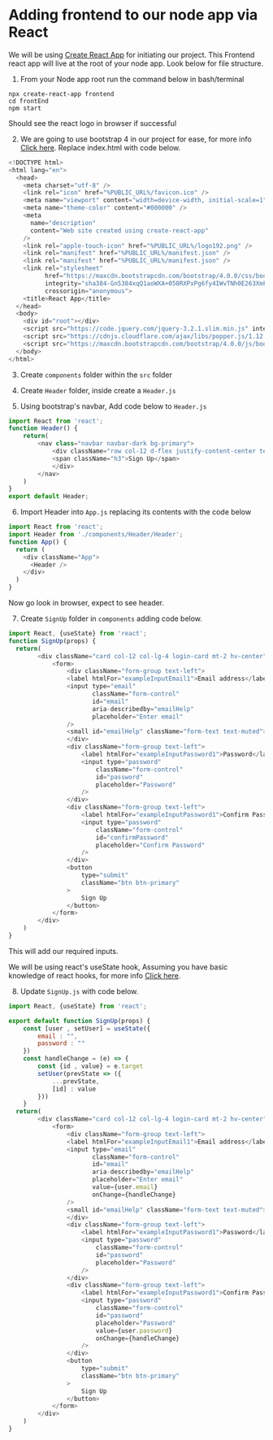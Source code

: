 <!-- # Node_MVP :smiley:
Guide for making authentication API utilizing json web tokens

# What is JWT and why is it useful?

JWT is useful for Authorization and Information exchange. Can be sent via URL/ Post request/HTTP Header which makes it fast for transmission and usable. It contains the details of user (not session id in cookies like traditional request) so , :drum: :drum: :drum: , NO need to query database to get user details.


# What to Know?
You should know the basics of javascript and node, so this guide assumes both.

We will be using MongoDB Atlas Cloud Database to store our users. [For more info...](https://docs.atlas.mongodb.com/)

<details>
<summary>Instructions for MongoDB Atlas </summary>

1. Visit [Official Docs](https://docs.atlas.mongodb.com/) , After signing up, click on `+ New Project`
2. Name your project
3. Click `Create Project`
4. Click `Build a Database`
5. Select FREE tier and click `Create`
6. Choose a cloud provider, I chose AWS, but any will do
7. Choose a region, any
8. Scroll to the bottom and click `Create Cluster` (could take several minutes)
9. Create a User, entering in a username and password and then clicking `Create User`
10. Select where you would like to connect from, select local, and then click `Add My Current Ip Address`
11. Click `Finish and Close` at the bottom of page
12. In Database Deployments Click the `Connect` button next to your cluster name
13. Click `Connect your application`, here is where you can get your connection string. :smile: 


</details>

---

<details>
<summary>What NPM packages will we be using?</summary>

> [express](http://expressjs.com/)

Express is a minimal and flexible Node.js web application framework that provides a robust set of features for web and mobile applications

> [express-validator](https://express-validator.github.io/docs/)

To Validate the body data on the server in the express framework, we will be using this library. It's a server-side data validation library. So, even if a malicious user bypasses the client-side verification, the server-side data validation will catch it and throw an error.

> [bcryptjs](https://www.npmjs.com/package/bcrypt)

This library will be used to hash the password and then store it to database.This way even app administrators can't access the account of a user.

> [JWT](https://jwt.io/)

JSON Web Token (JWT) is an open standard (RFC 7519) that defines a compact and self-contained way for securely transmitting information between parties as a JSON object. This information can be verified and trusted because it is digitally signed. JWTs can be signed using a secret (with the HMAC algorithm) or a public/private key pair using RSA or ECDSA. You can specify how much time that token will last as well.

> [mongoose](https://mongoosejs.com/docs/)

Mongoose is an Object Data Modeling (ODM) library for MongoDB and Node.js. It manages relationships between data, provides schema validation, and is used to translate between objects in code and the representation of those objects in MongoDB.

> [body-parser](https://www.npmjs.com/package/body-parser)

A Node middleware for parsing request.body data (JSON).

> [dotenv](https://www.npmjs.com/package/dotenv)

Dotenv is a zero-dependency module that loads environment variables from a .env file into process.env. Storing configuration in the environment separate from code is based on The Twelve-Factor App methodology.

</details> -->

# Adding frontend to our node app via React 
We will be using [Create React App](https://github.com/facebook/create-react-app) for initiating our project. This Frontend react app will live at the root of your node app. Look below for file structure.

1. From your Node app root run the command below in bash/terminal
```
npx create-react-app frontend
cd frontEnd
npm start
```
Should see the react logo in browser if successful

2. We are going to use bootstrap 4 in our project for ease, for more info [Click here](https://getbootstrap.com/docs/4.0/getting-started/introduction/). Replace index.html with code below.
```js
<!DOCTYPE html>
<html lang="en">
  <head>
    <meta charset="utf-8" />
    <link rel="icon" href="%PUBLIC_URL%/favicon.ico" />
    <meta name="viewport" content="width=device-width, initial-scale=1" />
    <meta name="theme-color" content="#000000" />
    <meta
      name="description"
      content="Web site created using create-react-app"
    />
    <link rel="apple-touch-icon" href="%PUBLIC_URL%/logo192.png" />
    <link rel="manifest" href="%PUBLIC_URL%/manifest.json" />
    <link rel="manifest" href="%PUBLIC_URL%/manifest.json" />
    <link rel="stylesheet" 
          href="https://maxcdn.bootstrapcdn.com/bootstrap/4.0.0/css/bootstrap.min.css" 
          integrity="sha384-Gn5384xqQ1aoWXA+058RXPxPg6fy4IWvTNh0E263XmFcJlSAwiGgFAW/dAiS6JXm" 
          crossorigin="anonymous">
    <title>React App</title>
  </head>
  <body>
    <div id="root"></div>
    <script src="https://code.jquery.com/jquery-3.2.1.slim.min.js" integrity="sha384-KJ3o2DKtIkvYIK3UENzmM7KCkRr/rE9/Qpg6aAZGJwFDMVNA/GpGFF93hXpG5KkN" crossorigin="anonymous"></script>
    <script src="https://cdnjs.cloudflare.com/ajax/libs/popper.js/1.12.9/umd/popper.min.js" integrity="sha384-ApNbgh9B+Y1QKtv3Rn7W3mgPxhU9K/ScQsAP7hUibX39j7fakFPskvXusvfa0b4Q" crossorigin="anonymous"></script>
    <script src="https://maxcdn.bootstrapcdn.com/bootstrap/4.0.0/js/bootstrap.min.js" integrity="sha384-JZR6Spejh4U02d8jOt6vLEHfe/JQGiRRSQQxSfFWpi1MquVdAyjUar5+76PVCmYl" crossorigin="anonymous"></script>
  </body>
</html>
```

3. Create `components` folder within the `src` folder

4. Create `Header` folder, inside create a `Header.js`

5. Using bootstrap's navbar, Add code below to `Header.js`
```js
import React from 'react';
function Header() {
    return(
        <nav class="navbar navbar-dark bg-primary">
            <div className="row col-12 d-flex justify-content-center text-white">
            <span className="h3">Sign Up</span>
            </div>
        </nav>
    )
}
export default Header;
```

6. Import Header into `App.js` replacing its contents with the code below
```js
import React from 'react';
import Header from './components/Header/Header';
function App() {
  return (
    <div className="App">
      <Header />
    </div>
  )
}
```
Now go look in browser, expect to see header.

7. Create `SignUp` folder in `components` adding code below. 
```js
import React, {useState} from 'react';
function SignUp(props) {
  return(
        <div className="card col-12 col-lg-4 login-card mt-2 hv-center">
            <form>
                <div className="form-group text-left">
                <label htmlFor="exampleInputEmail1">Email address</label>
                <input type="email" 
                       className="form-control" 
                       id="email" 
                       aria-describedby="emailHelp" 
                       placeholder="Enter email"
                />
                <small id="emailHelp" className="form-text text-muted">We'll never share your email with anyone else.</small>
                </div>
                <div className="form-group text-left">
                    <label htmlFor="exampleInputPassword1">Password</label>
                    <input type="password" 
                        className="form-control" 
                        id="password" 
                        placeholder="Password"
                    />
                </div>
                <div className="form-group text-left">
                    <label htmlFor="exampleInputPassword1">Confirm Password</label>
                    <input type="password" 
                        className="form-control" 
                        id="confirmPassword" 
                        placeholder="Confirm Password"
                    />
                </div>
                <button 
                    type="submit" 
                    className="btn btn-primary"
                >
                    Sign Up
                </button>
            </form>
        </div>
    )
}
```
This will add our required inputs.

We will be using react's useState hook, Assuming you have basic knowledge of react hooks, for more info [Click here](https://reactjs.org/docs/hooks-intro.html). 

8. Update `SignUp.js` with code below. 
```js
import React, {useState} from 'react';

export default function SignUp(props) {
    const [user , setUser] = useState({
        email : "",
        password : ""
    })
    const handleChange = (e) => {
        const {id , value} = e.target   
        setUser(prevState => ({
            ...prevState,
            [id] : value
        }))
    }
  return(
        <div className="card col-12 col-lg-4 login-card mt-2 hv-center">
            <form>
                <div className="form-group text-left">
                <label htmlFor="exampleInputEmail1">Email address</label>
                <input type="email" 
                       className="form-control" 
                       id="email" 
                       aria-describedby="emailHelp" 
                       placeholder="Enter email" 
                       value={user.email}
                       onChange={handleChange}
                />
                <small id="emailHelp" className="form-text text-muted">We'll never share your email with anyone else.</small>
                </div>
                <div className="form-group text-left">
                    <label htmlFor="exampleInputPassword1">Password</label>
                    <input type="password" 
                        className="form-control" 
                        id="password" 
                        placeholder="Password"
                    />
                </div>
                <div className="form-group text-left">
                    <label htmlFor="exampleInputPassword1">Confirm Password</label>
                    <input type="password" 
                        className="form-control" 
                        id="password" 
                        placeholder="Password"
                        value={user.password}
                        onChange={handleChange} 
                    />
                </div>
                <button 
                    type="submit" 
                    className="btn btn-primary"
                >
                    Sign Up
                </button>
            </form>
        </div>
    )
}
```

